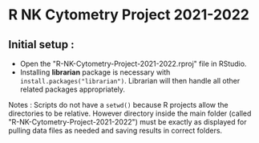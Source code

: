 # R NK Cytometry Project 2021-2022

## Initial setup :
* Open the "R-NK-Cytometry-Project-2021-2022.rproj" file in RStudio.
* Installing **librarian** package is necessary with `install.packages("librarian")`. Librarian will then handle all other related packages appropriately.

Notes : Scripts do not have a `setwd()` because R projects allow the directories to be relative. However directory inside the main folder (called "R-NK-Cytometry-Project-2021-2022") must be exactly as displayed for pulling data files as needed and saving results in correct folders.

